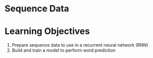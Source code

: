 # Sequence Data  
  
# Learning Objectives  
  
1. Prepare sequence data to use in a recurrent neural network (RNN)  
2. Build and train a model to perform word prediction